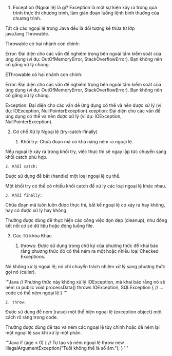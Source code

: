 1. Exception (Ngoại lệ) là gì?
Exception là một sự kiện xảy ra trong quá trình thực thi chương trình, làm gián đoạn luồng lệnh bình thường của chương trình.


Tất cả các ngoại lệ trong Java đều là đối tượng kế thừa từ lớp java.lang.Throwable.


Throwable có hai nhánh con chính:

Error: Đại diện cho các vấn đề nghiêm trọng bên ngoài tầm kiểm soát của ứng dụng (ví dụ: OutOfMemoryError, StackOverflowError). Bạn không nên cố gắng xử lý chúng.

EThrowable có hai nhánh con chính:

Error: Đại diện cho các vấn đề nghiêm trọng bên ngoài tầm kiểm soát của ứng dụng (ví dụ: OutOfMemoryError, StackOverflowError). Bạn không nên cố gắng xử lý chúng.

Exception: Đại diện cho các vấn đề ứng dụng có thể và nên được xử lý (ví dụ: IOException, NullPointerException).xception: Đại diện cho các vấn đề ứng dụng có thể và nên được xử lý (ví dụ: IOException, NullPointerException).


2. Cơ chế Xử lý Ngoại lệ (try-catch-finally)

      1. Khối try:
Chứa đoạn mã có khả năng ném ra ngoại lệ.

Nếu ngoại lệ xảy ra trong khối try, việc thực thi sẽ ngay lập tức chuyển sang khối catch phù hợp.

    2. Khối catch:
Được sử dụng để bắt (handle) một loại ngoại lệ cụ thể.

Một khối try có thể có nhiều khối catch để xử lý các loại ngoại lệ khác nhau.

    3. Khối finally:
Chứa đoạn mã luôn luôn được thực thi, bất kể ngoại lệ có xảy ra hay không, hay có được xử lý hay không.

Thường được dùng để thực hiện các công việc dọn dẹp (cleanup), như đóng kết nối cơ sở dữ liệu hoặc đóng luồng file.

3. Các Từ khóa Khác

    1. throws:
Được sử dụng trong chữ ký của phương thức để khai báo rằng phương thức đó có thể ném ra một hoặc nhiều loại Checked Exceptions.

Nó không xử lý ngoại lệ; nó chỉ chuyển trách nhiệm xử lý sang phương thức gọi nó (caller).

'''Java
// Phương thức này không xử lý IOException, mà khai báo rằng nó sẽ ném ra
public void processData() throws IOException, SQLException {
    // ... code có thể ném ngoại lệ
}
'''

    2. throw:
Được sử dụng để ném (raise) một thể hiện ngoại lệ (exception object) một cách rõ ràng trong code.

Thường được dùng để tạo và ném các ngoại lệ tùy chỉnh hoặc để ném lại một ngoại lệ sau khi xử lý một phần.

'''Java
if (age < 0) {
    // Tự tạo và ném ngoại lệ
    throw new IllegalArgumentException("Tuổi không thể là số âm.");
}
'''
